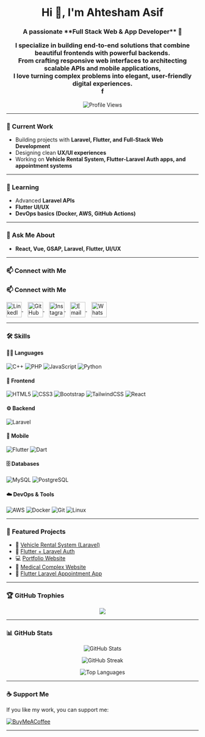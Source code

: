 <h1 align="center">Hi 👋, I'm Ahtesham Asif</h1>
<h3 align="center">A passionate **Full Stack Web & App Developer** 🚀  

I specialize in building **end-to-end solutions** that combine beautiful frontends with powerful backends.  
From crafting responsive web interfaces to architecting scalable APIs and mobile applications,  
I love turning complex problems into elegant, user-friendly digital experiences.  
f</h3>

<p align="center">
  <img src="https://komarev.com/ghpvc/?username=creativedesk1000&label=Profile%20views&color=0e75b6&style=flat" alt="Profile Views" />
</p>

---

### 🔭 Current Work  
- Building projects with **Laravel, Flutter, and Full-Stack Web Development**  
- Designing clean **UX/UI experiences**  
- Working on **Vehicle Rental System, Flutter-Laravel Auth apps, and appointment systems**  

---

### 🌱 Learning  
- Advanced **Laravel APIs**  
- **Flutter UI/UX**  
- **DevOps basics (Docker, AWS, GitHub Actions)**  

---

### 💬 Ask Me About  
- **React, Vue, GSAP, Laravel, Flutter, UI/UX**  

---

### 📫 Connect with Me  


### 📫 Connect with Me  

<p align="left">
<a href="https://www.linkedin.com/in/ahtesham-mughal-8bb862269/" target="_blank">
  <img align="center" src="https://cdn.jsdelivr.net/gh/devicons/devicon/icons/linkedin/linkedin-original.svg" alt="LinkedIn" height="40" width="40" />
</a>&nbsp;&nbsp;
<a href="https://github.com/creativedesk1000" target="_blank">
  <img align="center" src="https://cdn.jsdelivr.net/gh/devicons/devicon/icons/github/github-original.svg" alt="GitHub" height="40" width="40" />
</a>&nbsp;&nbsp;
<a href="https://instagram.com/mr_phoenix_1000" target="_blank">
  <img align="center" src="https://cdn.jsdelivr.net/gh/devicons/devicon/icons/instagram/instagram-original.svg" alt="Instagram" height="40" width="40" />
</a>&nbsp;&nbsp;
<a href="mailto:ahteshamasif1000@gmail.com" target="_blank">
  <img align="center" src="https://cdn.jsdelivr.net/gh/simple-icons/simple-icons/icons/gmail.svg" alt="Email" height="40" width="40" />
</a>&nbsp;&nbsp;
<a href="https://wa.me/923485329512" target="_blank">
  <img align="center" src="https://cdn.jsdelivr.net/gh/simple-icons/simple-icons/icons/whatsapp.svg" alt="WhatsApp" height="40" width="40" />
</a>
</p>

---

### 🛠 Skills  

#### 👨‍💻 Languages  
![C++](https://img.shields.io/badge/C%2B%2B-00599C?style=for-the-badge&logo=c%2B%2B&logoColor=white) 
![PHP](https://img.shields.io/badge/PHP-777BB4?style=for-the-badge&logo=php&logoColor=white) 
![JavaScript](https://img.shields.io/badge/JavaScript-F7DF1E?style=for-the-badge&logo=javascript&logoColor=black) 
![Python](https://img.shields.io/badge/Python-3776AB?style=for-the-badge&logo=python&logoColor=white) 

#### 🎨 Frontend  
![HTML5](https://img.shields.io/badge/HTML5-E34F26?style=for-the-badge&logo=html5&logoColor=white) 
![CSS3](https://img.shields.io/badge/CSS3-1572B6?style=for-the-badge&logo=css3&logoColor=white) 
![Bootstrap](https://img.shields.io/badge/Bootstrap-563D7C?style=for-the-badge&logo=bootstrap&logoColor=white) 
![TailwindCSS](https://img.shields.io/badge/TailwindCSS-38B2AC?style=for-the-badge&logo=tailwind-css&logoColor=white) 
![React](https://img.shields.io/badge/React-20232A?style=for-the-badge&logo=react&logoColor=61DAFB) 

#### ⚙️ Backend  
![Laravel](https://img.shields.io/badge/Laravel-FF2D20?style=for-the-badge&logo=laravel&logoColor=white) 


#### 📱 Mobile  
![Flutter](https://img.shields.io/badge/Flutter-02569B?style=for-the-badge&logo=flutter&logoColor=white) 
![Dart](https://img.shields.io/badge/Dart-0175C2?style=for-the-badge&logo=dart&logoColor=white) 

#### 🗄️ Databases  
![MySQL](https://img.shields.io/badge/MySQL-005C84?style=for-the-badge&logo=mysql&logoColor=white) 
![PostgreSQL](https://img.shields.io/badge/PostgreSQL-316192?style=for-the-badge&logo=postgresql&logoColor=white) 

#### ☁️ DevOps & Tools  
![AWS](https://img.shields.io/badge/AWS-232F3E?style=for-the-badge&logo=amazon-aws&logoColor=white) 
![Docker](https://img.shields.io/badge/Docker-2496ED?style=for-the-badge&logo=docker&logoColor=white) 
![Git](https://img.shields.io/badge/Git-F05032?style=for-the-badge&logo=git&logoColor=white) 
![Linux](https://img.shields.io/badge/Linux-FCC624?style=for-the-badge&logo=linux&logoColor=black) 

---

### 📌 Featured Projects  

- 🚗 [Vehicle Rental System (Laravel)](https://github.com/creativedesk1000/vehicle-rental-system-in-laravel)  
- 📱 [Flutter + Laravel Auth](https://github.com/creativedesk1000/Flutter---Laravel-Auth-With-screen)  
- 💻 [Portfolio Website](https://github.com/creativedesk1000/Ahtesham-s-Portfolio)  
- 🏥 [Medical Complex Website](https://github.com/creativedesk1000/medicalcomplex.github.io)  
- 📅 [Flutter Laravel Appointment App](https://github.com/creativedesk1000/Flutter_Laravel_appointment_app)  

---

### 🏆 GitHub Trophies  

<p align="center">
  <img src="https://github-profile-trophy.vercel.app/?username=creativedesk1000&theme=onedark&no-frame=true&margin-w=15&margin-h=15" />
</p>

---

### 📊 GitHub Stats  

<p align="center">
  <img src="https://github-readme-stats.vercel.app/api?username=creativedesk1000&show_icons=true&theme=radical" alt="GitHub Stats" />
</p>

<p align="center">
  <img src="https://github-readme-streak-stats.herokuapp.com/?user=creativedesk1000&theme=radical" alt="GitHub Streak" />
</p>

<p align="center">
  <img src="https://github-readme-stats.vercel.app/api/top-langs/?username=creativedesk1000&layout=compact&theme=radical" alt="Top Languages" />
</p>

---

### ☕ Support Me  

If you like my work, you can support me:  

[![BuyMeACoffee](https://img.shields.io/badge/Buy%20Me%20a%20Coffee-ffdd00?style=for-the-badge&logo=buy-me-a-coffee&logoColor=black)](https://buymeacoffee.com/your-username)  

---
